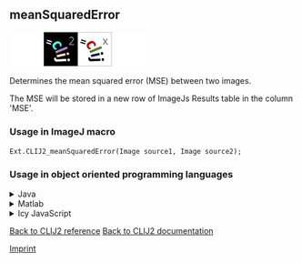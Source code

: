 ## meanSquaredError
<img src="images/mini_empty_logo.png"/><img src="images/mini_clij2_logo.png"/><img src="images/mini_clijx_logo.png"/><img src="images/mini_empty_logo.png"/>

Determines the mean squared error (MSE) between two images. 

The MSE will be stored in a new row of ImageJs
Results table in the column 'MSE'.

### Usage in ImageJ macro
```
Ext.CLIJ2_meanSquaredError(Image source1, Image source2);
```


### Usage in object oriented programming languages



<details>

<summary>
Java
</summary>
<pre class="highlight">// init CLIJ and GPU
import net.haesleinhuepf.clij2.CLIJ2;
import net.haesleinhuepf.clij.clearcl.ClearCLBuffer;
CLIJ2 clij2 = CLIJ2.getInstance();

// get input parameters
ClearCLBuffer source1 = clij2.push(source1ImagePlus);
ClearCLBuffer source2 = clij2.push(source2ImagePlus);
</pre>

<pre class="highlight">
// Execute operation on GPU
double resultMeanSquaredError = clij2.meanSquaredError(source1, source2);
</pre>

<pre class="highlight">
// show result
System.out.println(resultMeanSquaredError);

// cleanup memory on GPU
clij2.release(source1);
clij2.release(source2);
</pre>

</details>



<details>

<summary>
Matlab
</summary>
<pre class="highlight">% init CLIJ and GPU
clij2 = init_clatlab();

% get input parameters
source1 = clij2.pushMat(source1_matrix);
source2 = clij2.pushMat(source2_matrix);
</pre>

<pre class="highlight">
% Execute operation on GPU
double resultMeanSquaredError = clij2.meanSquaredError(source1, source2);
</pre>

<pre class="highlight">
% show result
System.out.println(resultMeanSquaredError);

% cleanup memory on GPU
clij2.release(source1);
clij2.release(source2);
</pre>

</details>



<details>

<summary>
Icy JavaScript
</summary>
<pre class="highlight">// init CLIJ and GPU
importClass(net.haesleinhuepf.clicy.CLICY);
importClass(Packages.icy.main.Icy);

clij2 = CLICY.getInstance();

// get input parameters
source1_sequence = getSequence();
source1 = clij2.pushSequence(source1_sequence);
source2_sequence = getSequence();
source2 = clij2.pushSequence(source2_sequence);
</pre>

<pre class="highlight">
// Execute operation on GPU
double resultMeanSquaredError = clij2.meanSquaredError(source1, source2);
</pre>

<pre class="highlight">
// show result
System.out.println(resultMeanSquaredError);

// cleanup memory on GPU
clij2.release(source1);
clij2.release(source2);
</pre>

</details>



[Back to CLIJ2 reference](https://clij.github.io/clij2-docs/reference)
[Back to CLIJ2 documentation](https://clij.github.io/clij2-docs)

[Imprint](https://clij.github.io/imprint)

